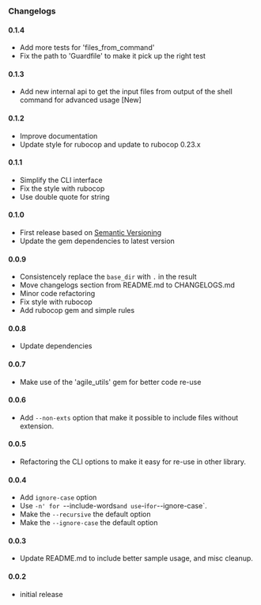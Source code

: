 ### Changelogs

#### 0.1.4

- Add more tests for 'files_from_command'
- Fix the path to 'Guardfile' to make it pick up the right test

#### 0.1.3

- Add new internal api to get the input files from output of the shell command for advanced usage [New]

#### 0.1.2

- Improve documentation
- Update style for rubocop and update to rubocop 0.23.x

#### 0.1.1

- Simplify the CLI interface
- Fix the style with rubocop
- Use double quote for string

#### 0.1.0

- First release based on [Semantic Versioning][]
- Update the gem dependencies to latest version

#### 0.0.9

- Consistencely replace the `base_dir` with `.` in the result
- Move changelogs section from README.md to CHANGELOGS.md
- Minor code refactoring
- Fix style with rubocop
- Add rubocop gem and simple rules

#### 0.0.8

- Update dependencies

#### 0.0.7

- Make use of the 'agile_utils' gem for better code re-use

#### 0.0.6

- Add `--non-exts` option that make it possible to include files without extension.

#### 0.0.5

- Refactoring the CLI options to make it easy for re-use in other library.

#### 0.0.4

- Add `ignore-case` option
- Use `-n' for `--include-words` and use `-i` for `--ignore-case`.
- Make the `--recursive` the default option
- Make the `--ignore-case` the default option

#### 0.0.3

- Update README.md to include better sample usage, and misc cleanup.

#### 0.0.2

- initial release

[Semantic Versioning]: http://semver.org
